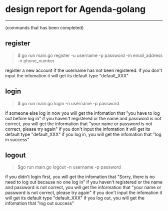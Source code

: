 # design report for Agenda-golang
----
(commands that has been completed)
## **register**
>$ go run main.go register -u username -p password -m email_address -n phone_number

register a new account if the username has not been registered. if you don't input the infomation it will get its default type "default_XXX"

## **login**
>$ go run main.go login -n username -p password

if someone else log in now you will get the infomation that "you have to log out before log in"
if you haven't registered or the name and password is not correct, you will get the information that "your name or password is not correct, please try again"
if you don't input the infomation it will get its default type "default_XXX"
if you log in, you will get the infomation that "log in success"

## **logout**
>$go run main.go logout -n username -p password

if you didn't login first, you will get the infomation that "Sorry, there is no need to log out because no one log in"
if you haven't registered or the name and password is not correct, you will get the information that "your name or password is not correct, please try again"
if you don't input the infomation it will get its default type "default_XXX"
if you log out, you will get the infomation that "log out success"
